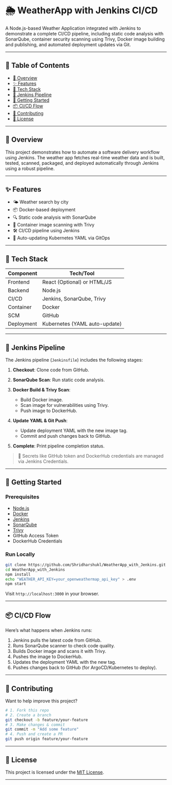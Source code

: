 # 🌦️ WeatherApp with Jenkins CI/CD

A Node.js-based Weather Application integrated with Jenkins to demonstrate a complete CI/CD pipeline, including static code analysis with SonarQube, container security scanning using Trivy, Docker image building and publishing, and automated deployment updates via Git.

---

## 📌 Table of Contents

* [📖 Overview](#-overview)
* [✨ Features](#-features)
* [🧰 Tech Stack](#-tech-stack)
* [🔧 Jenkins Pipeline](#-jenkins-pipeline)
* [🚀 Getting Started](#-getting-started)
* [📦 CI/CD Flow](#-cicd-flow)
* [🤝 Contributing](#-contributing)
* [📄 License](#-license)

---

## 📖 Overview

This project demonstrates how to automate a software delivery workflow using Jenkins. The weather app fetches real-time weather data and is built, tested, scanned, packaged, and deployed automatically through Jenkins using a robust pipeline.

---

## ✨ Features

* 🌤️ Weather search by city
* 📦 Docker-based deployment
* 🔍 Static code analysis with SonarQube
* 🔐 Container image scanning with Trivy
* 🛠️ CI/CD pipeline using Jenkins
* 🔄 Auto-updating Kubernetes YAML via GitOps

---

## 🧰 Tech Stack

| Component  | Tech/Tool                     |
| ---------- | ----------------------------- |
| Frontend   | React (Optional) or HTML/JS   |
| Backend    | Node.js                       |
| CI/CD      | Jenkins, SonarQube, Trivy     |
| Container  | Docker                        |
| SCM        | GitHub                        |
| Deployment | Kubernetes (YAML auto-update) |

---

## 🔧 Jenkins Pipeline

The Jenkins pipeline (`Jenkinsfile`) includes the following stages:

1. **Checkout**: Clone code from GitHub.
2. **SonarQube Scan**: Run static code analysis.
3. **Docker Build & Trivy Scan**:

   * Build Docker image.
   * Scan image for vulnerabilities using Trivy.
   * Push image to DockerHub.
4. **Update YAML & Git Push**:

   * Update deployment YAML with the new image tag.
   * Commit and push changes back to GitHub.
5. **Complete**: Print pipeline completion status.

> 🔐 Secrets like GitHub token and DockerHub credentials are managed via Jenkins Credentials.

---

## 🚀 Getting Started

### Prerequisites

* [Node.js](https://nodejs.org/)
* [Docker](https://www.docker.com/)
* [Jenkins](https://www.jenkins.io/)
* [SonarQube](https://www.sonarsource.com/)
* [Trivy](https://aquasecurity.github.io/trivy/)
* GitHub Access Token
* DockerHub Credentials

### Run Locally

```bash
git clone https://github.com/Shridharshukl/WeatherApp_with_Jenkins.git
cd WeatherApp_with_Jenkins
npm install
echo "WEATHER_API_KEY=your_openweathermap_api_key" > .env
npm start
```

Visit `http://localhost:3000` in your browser.

---

## 📦 CI/CD Flow

Here’s what happens when Jenkins runs:

1. Jenkins pulls the latest code from GitHub.
2. Runs SonarQube scanner to check code quality.
3. Builds Docker image and scans it with Trivy.
4. Pushes the image to DockerHub.
5. Updates the deployment YAML with the new tag.
6. Pushes changes back to GitHub (for ArgoCD/Kubernetes to deploy).

---

## 🤝 Contributing

Want to help improve this project?

```bash
# 1. Fork this repo
# 2. Create a branch
git checkout -b feature/your-feature
# 3. Make changes & commit
git commit -m "Add some feature"
# 4. Push and create a PR
git push origin feature/your-feature
```

---

## 📄 License

This project is licensed under the [MIT License](LICENSE).

---
